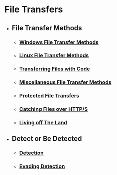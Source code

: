# File Transfers

- ## **File Transfer Methods**

   - ### [**Windows File Transfer Methods**](./Windows%20File%20Transfer%20Methods.md)

   - ### [**Linux File Transfer Methods**](./Linux%20File%20Transfer%20Methods.md)

   - ### [**Transferring Files with Code**](./Transferring%20Files%20with%20Code.md)

   - ### [**Miscellaneous File Transfer Methods**](./Miscellaneous%20File%20Transfer%20Methods.md)

   - ### [**Protected File Transfers**](./Protected%20File%20Transfers.md)

   - ### [**Catching Files over HTTP/S**](./Catching%20Files%20over%20HTTP%20S.md)

   - ### [**Living off The Land**](./Living%20off%20The%20Land.md)

- ## **Detect or Be Detected**

   - ### [**Detection**](./Detection.md)

   - ### [**Evading Detection**](./Evading%20Detection.md)